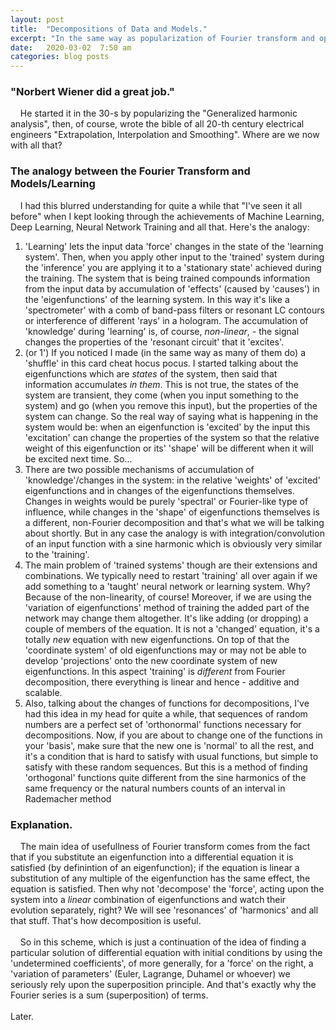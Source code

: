```yaml
---
layout: post
title:  "Decompositions of Data and Models."
excerpt: "In the same way as popularization of Fourier transform and operational calculus by Weiner changed the technology of the 20-th century the 21-st century is calling for another type of decomposition techniques that will help solve many similar problems."
date:   2020-03-02  7:50 am
categories: blog posts
---
```

### "Norbert Wiener did a great job." 
&nbsp;&nbsp;&nbsp;&nbsp;He started it in the 30-s by popularizing the "Generalized
harmonic analysis", then, of course, wrote the bible of all 20-th century electrical engineers
"Extrapolation, Interpolation and Smoothing". Where are we now with all that?
### The analogy between the Fourier Transform and Models/Learning
&nbsp;&nbsp;&nbsp;&nbsp;I had this blurred understanding for quite a while that
"I've seen it all before" when I kept looking through the achievements of Machine
Learning, Deep Learning, Neural Network Training and all that. 
Here's the analogy:
1. 'Learning' lets the input data 'force' changes in the state of the 'learning system'. 
Then, when you apply other input to the 'trained' system during the 'inference' you are applying it
to a 'stationary state' achieved during the training. The system that is being trained compounds
information from the input data by accumulation of 'effects' (caused by 'causes') in the
'eigenfunctions' of the learning system. In this way it's like a 'spectrometer' with a comb of
band-pass filters or resonant LC contours or interference of different 'rays' in a hologram.
The accumulation of 'knowledge' during 'learning' is, of course, _non-linear_, - 
the signal changes the properties of the 'resonant circuit' that it 'excites'.
2. (or 1') If you noticed I made (in the same way as many of them do) a 'shuffle' in this card cheat
hocus pocus. I started talking about the eigenfunctions which are _states_ of the system, then
said that information accumulates _in them_. This is not true, the states of the system are
transient, they come (when you input something to the system) and go (when you remove this
input), but the properties of the system can change. So the real way of saying what is happening
in the system would be: when an eigenfunction is 'excited' by the input this 'excitation' can
change the properties of the system so that the relative weight of this eigenfunction or its' 'shape'
will be different when it will be excited next time. So...
3. There are two possible mechanisms of accumulation of 'knowledge'/changes in the system: in the 
relative 'weights' of 'excited' eigenfunctions and in changes of the eigenfunctions themselves. 
Changes in weights would be purely 'spectral' or Fourier-like type of influence, while changes
in the 'shape' of eigenfunctions themselves is a different, non-Fourier decomposition and that's 
what we will be talking about shortly. But in any case the analogy is with integration/convolution 
of an input function with a sine harmonic which is obviously very similar to the 'training'.
4. The main problem of 'trained systems' though are their extensions and combinations. 
We typically need to restart 'training' all over again if we add something to a 'taught' 
neural network or learning system. Why? Because of the non-linearity, of course! Moreover,
if we are using the 'variation of eigenfunctions' method of training the added part of the
network may change them altogether. It's like adding (or dropping) a couple of members of the
equation. It is not a 'changed' equation, it's a totally _new_ equation with new eigenfunctions.
On top of that the 'coordinate system' of old eigenfunctions may or may not be able to develop 
'projections' onto the new coordinate system of new eigenfunctions. In this aspect 'training' is
_different_ from Fourier decomposition, there everything is linear and hence - additive and scalable.
5. Also, talking about the changes of functions for decompositions, I've had this idea in 
my head for quite a while, that sequences of random numbers are a perfect set of 'orthonormal'
functions necessary for decompositions. Now, if you are about to change one of the functions
in your 'basis', make sure that the new one is 'normal' to all the rest, and it's a condition
that is hard to satisfy with usual functions, but simple to satisfy with these random sequences.
But this is a method of finding 'orthogonal' functions quite different from the sine harmonics
of the same frequency or the natural numbers counts of an interval in Rademacher method<br>

### Explanation.
&nbsp;&nbsp;&nbsp;&nbsp;The main idea of usefullness of Fourier transform comes from the fact that if 
you substitute an eigenfunction into a differential equation it is satisfied (by
definintion of an eigenfunction); if the equation is linear a substitution of any 
multiple of the eigenfunction has the same effect, the equation is satisfied. Then
why not 'decompose' the 'force', acting upon the system into a _linear_ combination
of eigenfunctions and watch their evolution separately, right? We will see 'resonances'
of 'harmonics' and all that stuff. That's how decomposition is useful.<br><br>
&nbsp;&nbsp;&nbsp;&nbsp;So in this scheme, which is just a continuation of the idea of finding a particular 
solution of differential equation with initial conditions by using the 'undetermined 
coefficients', of more generally, for a 'force' on the right, a 'variation of 
parameters' (Euler, Lagrange, Duhamel or whoever) we seriously rely upon the 
superposition principle. And that's exactly why the Fourier series is a sum 
(superposition) of terms.<br>
<br>Later.
